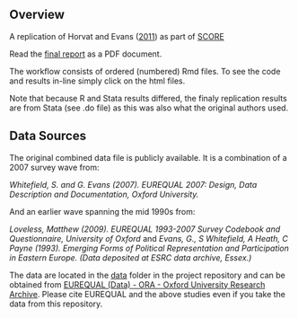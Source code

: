 ## Overview

A replication of Horvat and Evans ([2011](https://doi.org/10.1093/esr/jcq033)) as part of [SCORE](https://www.cos.io/score)

Read the [final report](../main/Breznau_SCORE_Final_Report.pdf) as a PDF document.

The workflow consists of ordered (numbered) Rmd files. To see the code and results in-line simply click on the html files. 

Note that because R and Stata results differed, the finaly replication results are from Stata (see .do file) as this was also what the original authors used. 

## Data Sources

The original combined data file is publicly available. It is a combination of a 2007 survey wave from:

*Whitefield, S. and G. Evans (2007). EUREQUAL 2007: Design, Data Description and Documentation, Oxford University.*

And an earlier wave spanning the mid 1990s from:

*Loveless, Matthew (2009). EUREQUAL 1993-2007 Survey Codebook and Questionnaire, University of Oxford* and
*Evans, G., S Whitefield, A Heath, C Payne (1993). Emerging Forms of Political Representation and Participation in Eastern Europe. (Data deposited at ESRC data archive, Essex.)*

The data are located in the [data](../data) folder in the project repository and can be obtained from  [EUREQUAL (Data) - ORA - Oxford University Research Archive](https://ora.ox.ac.uk/objects/uuid:cda668b8-a583-43c7-9919-35c0a18db571). Please cite EUREQUAL and the above studies even if you take the data from this repository. 
